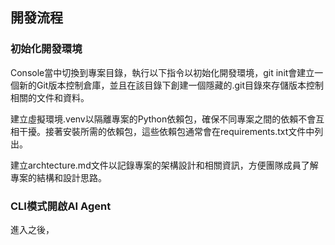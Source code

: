 開發流程
---

### 初始化開發環境
Console當中切換到專案目錄，執行以下指令以初始化開發環境，git init會建立一個新的Git版本控制倉庫，並且在該目錄下創建一個隱藏的.git目錄來存儲版本控制相關的文件和資料。

建立虛擬環境.venv以隔離專案的Python依賴包，確保不同專案之間的依賴不會互相干擾。接著安裝所需的依賴包，這些依賴包通常會在requirements.txt文件中列出。

建立archtecture.md文件以記錄專案的架構設計和相關資訊，方便團隊成員了解專案的結構和設計思路。

### CLI模式開啟AI Agent

進入之後，